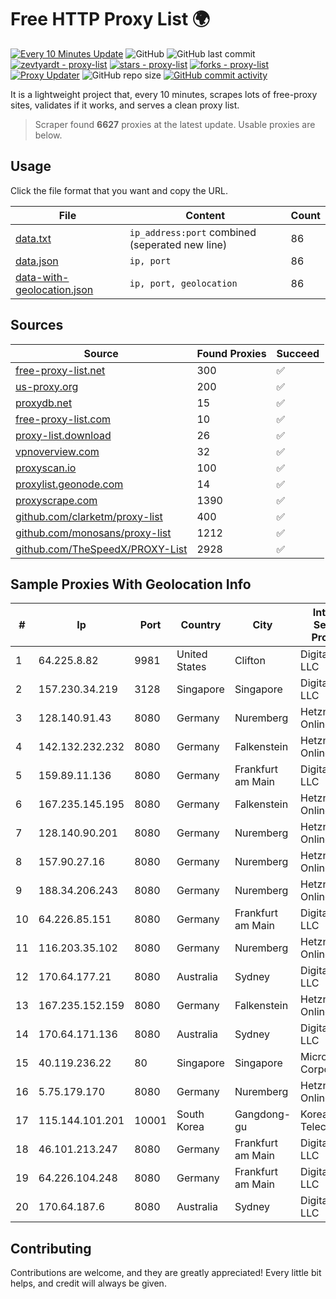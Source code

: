 
# Free HTTP Proxy List 🌍

[![Every 10 Minutes Update](https://github.com/mertguvencli/http-proxy-list/actions/workflows/main.yml/badge.svg?branch=main)](https://github.com/mertguvencli/http-proxy-list/actions/workflows/main.yml)
![GitHub](https://img.shields.io/github/license/mertguvencli/http-proxy-list)
![GitHub last commit](https://img.shields.io/github/last-commit/mertguvencli/http-proxy-list)
[![zevtyardt - proxy-list](https://img.shields.io/static/v1?label=zevtyardt&message=proxy-list&color=blue&logo=github)](https://github.com/zevtyardt/proxy-list "Go to GitHub repo")
[![stars - proxy-list](https://img.shields.io/github/stars/zevtyardt/proxy-list?style=social)](https://github.com/zevtyardt/proxy-list)
[![forks - proxy-list](https://img.shields.io/github/forks/zevtyardt/proxy-list?style=social)](https://github.com/zevtyardt/proxy-list)
[![Proxy Updater](https://github.com/zevtyardt/proxy-list/workflows/Proxy%20Updater/badge.svg)](https://github.com/zevtyardt/proxy-list/actions?query=workflow:"Proxy+Updater")
![GitHub repo size](https://img.shields.io/github/repo-size/zevtyardt/proxy-list)
[![GitHub commit activity](https://img.shields.io/github/commit-activity/m/zevtyardt/proxy-list?logo=commits)](https://github.com/zevtyardt/proxy-list/commits/main)

It is a lightweight project that, every 10 minutes, scrapes lots of free-proxy sites, validates if it works, and serves a clean proxy list.

> Scraper found **6627** proxies at the latest update. Usable proxies are below.

## Usage

Click the file format that you want and copy the URL.

|File|Content|Count|
|----|-------|-----|
|[data.txt](https://raw.githubusercontent.com/mertguvencli/http-proxy-list/main/proxy-list/data.txt)|`ip_address:port` combined (seperated new line)|86|
|[data.json](https://raw.githubusercontent.com/mertguvencli/http-proxy-list/main/proxy-list/data.json)|`ip, port`|86|
|[data-with-geolocation.json](https://raw.githubusercontent.com/mertguvencli/http-proxy-list/main/proxy-list/data-with-geolocation.json)|`ip, port, geolocation`|86|

## Sources

|Source|Found Proxies|Succeed|
|------|-------------|-------|
|[free-proxy-list.net](https://free-proxy-list.net)|300|✅|
|[us-proxy.org](https://www.us-proxy.org)|200|✅|
|[proxydb.net](http://proxydb.net)|15|✅|
|[free-proxy-list.com](https://free-proxy-list.com/?page=&port=&type%5B%5D=http&type%5B%5D=https&up_time=0&search=Search)|10|✅|
|[proxy-list.download](https://www.proxy-list.download/HTTP)|26|✅|
|[vpnoverview.com](https://vpnoverview.com/privacy/anonymous-browsing/free-proxy-servers)|32|✅|
|[proxyscan.io](https://www.proxyscan.io)|100|✅|
|[proxylist.geonode.com](https://proxylist.geonode.com/api/proxy-list?limit=300&page=1&sort_by=lastChecked&sort_type=desc&protocols=http,https)|14|✅|
|[proxyscrape.com](https://api.proxyscrape.com/v2/?request=displayproxies&protocol=http&timeout=10000&country=all&ssl=all&anonymity=all)|1390|✅|
|[github.com/clarketm/proxy-list](https://raw.githubusercontent.com/clarketm/proxy-list/master/proxy-list-raw.txt)|400|✅|
|[github.com/monosans/proxy-list](https://raw.githubusercontent.com/monosans/proxy-list/main/proxies/http.txt)|1212|✅|
|[github.com/TheSpeedX/PROXY-List](https://raw.githubusercontent.com/TheSpeedX/PROXY-List/master/http.txt)|2928|✅|


## Sample Proxies With Geolocation Info

|#|Ip|Port|Country|City|Internet Service Provider|
|-|--|----|-------|----|-------------------------|
|1|64.225.8.82|9981|United States|Clifton|DigitalOcean, LLC|
|2|157.230.34.219|3128|Singapore|Singapore|DigitalOcean, LLC|
|3|128.140.91.43|8080|Germany|Nuremberg|Hetzner Online GmbH|
|4|142.132.232.232|8080|Germany|Falkenstein|Hetzner Online GmbH|
|5|159.89.11.136|8080|Germany|Frankfurt am Main|DigitalOcean, LLC|
|6|167.235.145.195|8080|Germany|Falkenstein|Hetzner Online GmbH|
|7|128.140.90.201|8080|Germany|Nuremberg|Hetzner Online GmbH|
|8|157.90.27.16|8080|Germany|Nuremberg|Hetzner Online GmbH|
|9|188.34.206.243|8080|Germany|Nuremberg|Hetzner Online GmbH|
|10|64.226.85.151|8080|Germany|Frankfurt am Main|DigitalOcean, LLC|
|11|116.203.35.102|8080|Germany|Nuremberg|Hetzner Online GmbH|
|12|170.64.177.21|8080|Australia|Sydney|DigitalOcean, LLC|
|13|167.235.152.159|8080|Germany|Falkenstein|Hetzner Online GmbH|
|14|170.64.171.136|8080|Australia|Sydney|DigitalOcean, LLC|
|15|40.119.236.22|80|Singapore|Singapore|Microsoft Corporation|
|16|5.75.179.170|8080|Germany|Nuremberg|Hetzner Online GmbH|
|17|115.144.101.201|10001|South Korea|Gangdong-gu|Korea Telecom|
|18|46.101.213.247|8080|Germany|Frankfurt am Main|DigitalOcean, LLC|
|19|64.226.104.248|8080|Germany|Frankfurt am Main|DigitalOcean, LLC|
|20|170.64.187.6|8080|Australia|Sydney|DigitalOcean, LLC|



## Contributing

Contributions are welcome, and they are greatly appreciated! Every
little bit helps, and credit will always be given.

